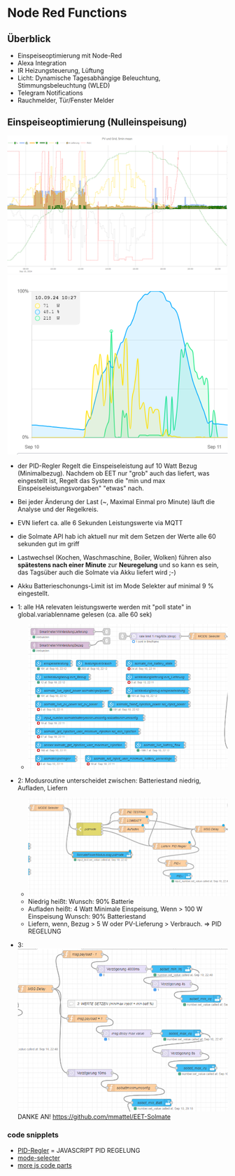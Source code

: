 # Node Red Functions

## Überblick

* Einspeiseoptimierung mit Node-Red
* Alexa Integration
* IR Heizungsteuerung, Lüftung
* Licht: Dynamische Tagesabhängige Beleuchtung, Stimmungsbeleuchtung (WLED)
* Telegram Notifications
* Rauchmelder, Tür/Fenster Melder

## Einspeiseoptimierung (Nulleinspeisung)

![PID Regelung über den Tag](pid-regler-tages-dynamik-mit-pv.png)
![Ergebnis der Regelung in EET APP](graph_eet.png)

* der PID-Regler Regelt die Einspeiseleistung auf 10 Watt Bezug (Minimalbezug).
    Nachdem ob EET nur "grob" auch das liefert, was eingestellt ist, Regelt das System die "min und max Einspeiseleistungsvorgaben" "etwas" nach.
* Bei jeder Änderung der Last (~, Maximal Einmal pro Minute) läuft die Analyse und der Regelkreis.
* EVN liefert ca. alle 6 Sekunden Leistungswerte via MQTT
* die Solmate API hab ich aktuell nur mit dem Setzen der Werte alle 60 sekunden gut im griff
* Lastwechsel (Kochen, Waschmaschine, Boiler, Wolken) führen also **spätestens nach einer Minute** zur **Neuregelung** und so kann es sein, das Tagsüber auch die Solmate via Akku liefert wird ;-)
* Akku Batterieschonungs-Limit ist im Mode Selekter auf minimal 9 % eingestellt.

* 1: alle HA relevaten leistungswerte werden mit "poll state" in global.variablenname gelesen (ca. alle 60 sek)
  * ![Modusroutine](1_feed_the_mode_selecter.png)
* 2: Modusroutine unterscheidet zwischen: Batteriestand niedrig, Aufladen, Liefern
  * ![Modi](2_PID_Modes.png)
  * Niedrig heißt: Wunsch: 90% Batterie
  * Aufladen heißt: 4 Watt Minimale Einspeisung, Wenn > 100 W Einspeisung Wunsch: 90% Batteriestand
  * Liefern, wenn, Bezug > 5 W oder PV-Lieferung > Verbrauch. => PID REGELUNG
* 3: ![Solmate werte setzen](3_Set_Solmate_Values.png) DANKE AN! https://github.com/mmattel/EET-Solmate

### code snipplets

* [PID-Regler](PID-Regler.js) = JAVASCRIPT PID REGELUNG
* [mode-selecter](mode-selecter.js)
* [more js code parts](pidmode-parts.md)

